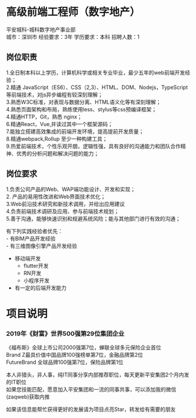 # 高级前端工程师（数字地产）
平安城科-城科数字地产事业部  
城市：深圳市 经验要求：3年 学历要求：本科  招聘人数：1

## 岗位职责
1.全日制本科以上学历，计算机科学或相关专业毕业，最少五年的web前端开发经验；   
2.精通 JavaScript（ES6）、CSS（2,3）、HTML、DOM、Nodejs，TypeScript等前端技术，对js异步编程有较深刻理解；   
3.熟悉W3C标准，对表现与数据分离、HTML语义化等有深刻理解；   
4.熟悉页面架构和布局，熟练使用less、stylus等css预编译框架；   
4.精通HTTP，Git，熟悉 nginx；   
6.精通React，Vue,并读过其中一个框架源码；   
7.能独立搭建高效集成的前端开发环境，提高提前开发质量；   
8.精通webpack,Rollup 至少一种构建工具；   
9.热爱前端技术，个性乐观开朗，逻辑性强，具有良好的沟通能力和团队合作精神、优秀的分析问题和解决问题的能力；

## 岗位要求
1.负责公司产品的Web、WAP端功能设计、开发和实现；   
2. 产品的易用性改进和Web界面技术优化；   
3.Web前沿技术研究和新技术调用，并给出应用建议   
4.负责前端技术调研及应用、参与前端技术规划；   
5.善于沟通，能够快速识别和规避系统风险；能与其他部门进行有效的沟通；   
   
有下列实践经验者优先：   
	- 有BIM产品开发经验   
    - 有三维图像引擎产品开发经验   
- 移动端开发   
	- flutter开发   
	- RN开发   
	- 小程序开发   
- 有一定的后端开发能力

# 项目说明

### 2019年《财富》世界500强第29位集团企业
《福布斯》全球上市公司2000强第7位，蝉联全球多元保险企业首位  
Brand Z最具价值中国品牌100强榜单第7位，金融品牌第2位  
FutureBrand 全球品牌100强第7位，保险品牌第1位

本人非猎头，非人事，纯IT同事分享内部推荐职位，每天更新平安集团2个月内发的IT职位  
如果您技能匹配，愿意加入平安集团和一流的同事共事，可以添加我的微信(zaqweb)获取内推 

如果该信息能帮忙获得更好的发展请为项目点亮Star，转发给有需要的朋友




